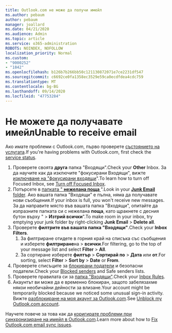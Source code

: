 ```yaml
---
title: Outlook.com не може да получи имейл
ms.author: pebaum
author: pebaum
manager: joallard
ms.date: 04/21/2020
ms.audience: Admin
ms.topic: article
ms.service: o365-administration
ROBOTS: NOINDEX, NOFOLLOW
localization_priority: Normal
ms.custom:
- "9000252"
- "1842"
ms.openlocfilehash: b126b7b266bb50c121130872071e7ce2231df547
ms.sourcegitcommit: c6692ce0fa1358ec3529e59ca0ecdfdea4cdc759
ms.translationtype: MT
ms.contentlocale: bg-BG
ms.lasthandoff: 09/14/2020
ms.locfileid: "47753284"
---
```

# <a name="unable-to-receive-email"></a><span data-ttu-id="6febc-102">Не можете да получавате имейл</span><span class="sxs-lookup"><span data-stu-id="6febc-102">Unable to receive email</span></span>

<span data-ttu-id="6febc-103">Ако имате проблеми с Outlook.com, първо проверете [състоянието на услугата](https://go.microsoft.com/fwlink/p/?linkid=837482).</span><span class="sxs-lookup"><span data-stu-id="6febc-103">If you're having problems with Outlook.com, first check the [service status](https://go.microsoft.com/fwlink/p/?linkid=837482).</span></span>

1. <span data-ttu-id="6febc-104">Проверете своята **друга** папка "Входящи".</span><span class="sxs-lookup"><span data-stu-id="6febc-104">Check your **Other** Inbox.</span></span> <span data-ttu-id="6febc-105">За да научите как да изключите "фокусирани Входящи", вижте [изключване на "фокусирани входящи](https://support.office.com/article/f714d94d-9e63-4217-9ccb-6cb2986aa1b2)".</span><span class="sxs-lookup"><span data-stu-id="6febc-105">To learn how to turn off Focused Inbox, see [Turn off Focused Inbox](https://support.office.com/article/f714d94d-9e63-4217-9ccb-6cb2986aa1b2).</span></span> 
2. <span data-ttu-id="6febc-106">Потърсете в [папката " **нежелана поща** ](https://outlook.live.com/mail/junkemail)".</span><span class="sxs-lookup"><span data-stu-id="6febc-106">Look in your [**Junk Email** folder](https://outlook.live.com/mail/junkemail).</span></span> <span data-ttu-id="6febc-107">Ако вашата папка "Входящи" е пълна, няма да получавате нови съобщения.</span><span class="sxs-lookup"><span data-stu-id="6febc-107">If your inbox is full, you won't receive new messages.</span></span> <span data-ttu-id="6febc-108">За да направите място във вашата папка "Входящи", опитайте да изпразните папката си с нежелана **поща**, като щракнете с десния бутон върху "  >  **Изтрий всички**".</span><span class="sxs-lookup"><span data-stu-id="6febc-108">To make room in your inbox, try emptying your junk folder by right-clicking **Junk Email** > **Delete all**.</span></span>
3. <span data-ttu-id="6febc-109">Проверете **филтрите във вашата папка "Входящи"**.</span><span class="sxs-lookup"><span data-stu-id="6febc-109">Check your **Inbox Filters**.</span></span> 
    1. <span data-ttu-id="6febc-110">За филтриране отидете в горния край на списъка със съобщения и изберете **филтриране**на  >  **всички**.</span><span class="sxs-lookup"><span data-stu-id="6febc-110">For filtering, go to the top of your message list and select **Filter** > **All**.</span></span>
    2. <span data-ttu-id="6febc-111">За сортиране изберете **филтър**  >  **Сортирай по**  >  **Дата** или **от**.</span><span class="sxs-lookup"><span data-stu-id="6febc-111">For sorting, select **Filter** > **Sort by** > **Date** or **From**.</span></span>
4. <span data-ttu-id="6febc-112">Проверете списъците за [блокирани податели](https://outlook.live.com/mail/options/mail/junkEmail) и безопасни податели.</span><span class="sxs-lookup"><span data-stu-id="6febc-112">Check your [Blocked senders](https://outlook.live.com/mail/options/mail/junkEmail) and Safe senders lists.</span></span>
5. <span data-ttu-id="6febc-113">Проверете правилата си за [папка "Входящи"](https://outlook.live.com/mail/options/mail/rules).</span><span class="sxs-lookup"><span data-stu-id="6febc-113">Check your [Inbox Rules](https://outlook.live.com/mail/options/mail/rules).</span></span>
6. <span data-ttu-id="6febc-114">Акаунтът ви може да е временно блокиран, защото забелязахме някои необичайни дейности за влизане.</span><span class="sxs-lookup"><span data-stu-id="6febc-114">Your account might be temporarily blocked because we noticed some unusual sign-in activity.</span></span> <span data-ttu-id="6febc-115">Вижте [разблокиране на моя акаунт за Outlook.com](https://support.office.com/article/f4ad2701-d166-4d8b-8a6a-9af2a1f8a4c4).</span><span class="sxs-lookup"><span data-stu-id="6febc-115">See [Unblock my Outlook.com account](https://support.office.com/article/f4ad2701-d166-4d8b-8a6a-9af2a1f8a4c4).</span></span>

<span data-ttu-id="6febc-116">Научете повече за това как да [коригирате проблеми при синхронизиране на имейл в Outlook.com](https://support.office.com/article/d39e3341-8d79-4bf1-b3c7-ded602233642).</span><span class="sxs-lookup"><span data-stu-id="6febc-116">Learn more about how to [Fix Outlook.com email sync issues](https://support.office.com/article/d39e3341-8d79-4bf1-b3c7-ded602233642).</span></span>